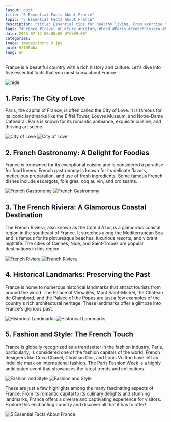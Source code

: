 ```yaml
---
layout: post
title: "5 Essential Facts About France"
topic: "5 Essential Facts About France"
description: "title: Essential tips for healthy living. From exercise to diet, discover simple yet effective ways to enhance your overall well-being. #HealthTips #Wellness #Fitness #HealthyLiving #SelfCare"
tags: "#France #Travel #Culture #History #Food #Paris #FrenchRiviera #Fashion #Landmarks"
date: 2023-07-12 00:00:00 UTC+09:00"
categories: 
image: images/intro_9.jpg
uuid: 93f08b0a
lang: en
---
```


France is a beautiful country with a rich history and culture. Let's dive into five essential facts that you must know about France.

![hide](images/intro_9.jpg)


## 1. Paris: The City of Love
Paris, the capital of France, is often called the City of Love. It is famous for its iconic landmarks like the Eiffel Tower, Louvre Museum, and Notre-Dame Cathedral. Paris is known for its romantic ambiance, exquisite cuisine, and thriving art scene.

![City of Love](images/main1_8.jpg)
![City of Love](images/main1_7.jpg)


## 2. French Gastronomy: A Delight for Foodies
France is renowned for its exceptional cuisine and is considered a paradise for food lovers. French gastronomy is known for its delicate flavors, meticulous preparation, and use of fresh ingredients. Some famous French dishes include escargots, foie gras, coq au vin, and croissants.

![French Gastronomy](images/main2_9.jpg)
![French Gastronomy](images/main2_8.jpg)


## 3. The French Riviera: A Glamorous Coastal Destination
The French Riviera, also known as the Côte d'Azur, is a glamorous coastal region in the southeast of France. It stretches along the Mediterranean Sea and is famous for its picturesque beaches, luxurious resorts, and vibrant nightlife. The cities of Cannes, Nice, and Saint-Tropez are popular destinations in this region.

![French Riviera](images/main3_8.jpg)
![French Riviera](images/main3_7.jpg)


## 4. Historical Landmarks: Preserving the Past
France is home to numerous historical landmarks that attract tourists from around the world. The Palace of Versailles, Mont Saint-Michel, the Château de Chambord, and the Palace of the Popes are just a few examples of the country's rich architectural heritage. These landmarks offer a glimpse into France's glorious past.

![Historical Landmarks](images/main4_10.jpg)
![Historical Landmarks](images/main4_9.jpg)


## 5. Fashion and Style: The French Touch
France is globally recognized as a trendsetter in the fashion industry. Paris, particularly, is considered one of the fashion capitals of the world. French designers like Coco Chanel, Christian Dior, and Louis Vuitton have left an indelible mark on international fashion. The Paris Fashion Week is a highly anticipated event that showcases the latest trends and collections.

![Fashion and Style](images/main5_9.jpg)
![Fashion and Style](images/main5_8.jpg)




These are just a few highlights among the many fascinating aspects of France. From its romantic capital to its culinary delights and stunning landmarks, France offers a diverse and captivating experience for visitors. Explore this enchanting country and discover all that it has to offer!

![5 Essential Facts About France](images/intro_8.jpg)

